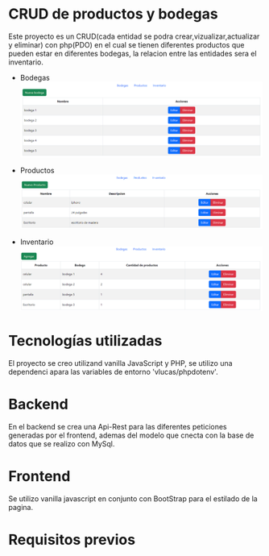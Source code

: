 # CRUD de productos y bodegas

Este proyecto es un CRUD(cada entidad se podra crear,vizualizar,actualizar y eliminar) con php(PDO) en el cual se tienen diferentes productos que pueden estar en diferentes bodegas, la relacion entre las entidades sera el inventario.
- Bodegas
![Bodegas donde se guardan los productos](./images/Bodegas.png)

- Productos
  ![imagen de la vista de los productos](./images/Productos.png)
  
- Inventario
  ![vista del invenatrio](./images/Inventario.png)
  
# Tecnologías utilizadas

El proyecto se creo utilizand vanilla JavaScript y PHP, se utilizo una dependenci apara las variables de entorno 'vlucas/phpdotenv'.

# Backend 

En el backend se crea una Api-Rest para las diferentes peticiones generadas por el frontend, ademas del modelo que cnecta con la base de datos que se realizo con MySql.

# Frontend

Se utilizo vanilla javascript en conjunto con BootStrap para el estilado de la pagina.

# Requisitos previos


